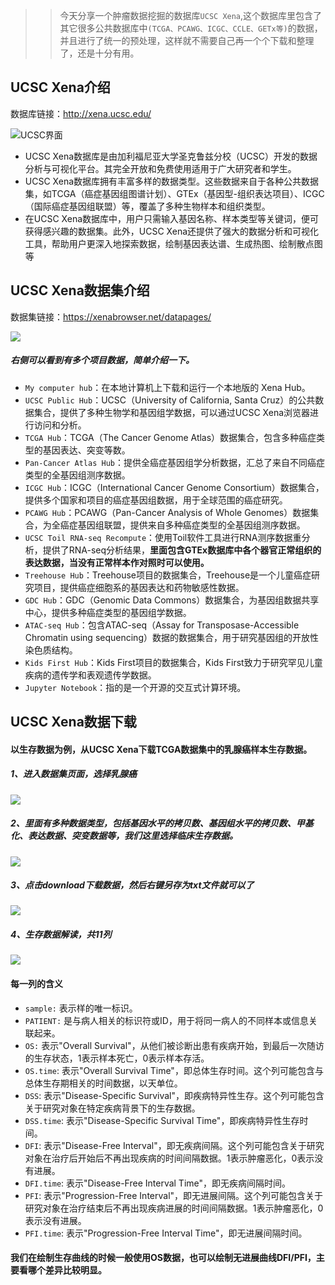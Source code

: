 >> 今天分享一个肿瘤数据挖掘的数据库`UCSC Xena`,这个数据库里包含了其它很多公共数据库中`(TCGA、PCAWG、ICGC、CCLE、GETx等)`的数据，并且进行了统一的预处理，这样就不需要自己再一个个下载和整理了，还是十分有用。
## UCSC Xena介绍
数据库链接：http://xena.ucsc.edu/

![UCSC界面](https://files.mdnice.com/user/23696/a50ef967-9a52-446b-80b2-c8116dff5a02.png)

- UCSC Xena数据库是由加利福尼亚大学圣克鲁兹分校（UCSC）开发的数据分析与可视化平台。其完全开放和免费使用适用于广大研究者和学生。
- UCSC Xena数据库拥有丰富多样的数据类型。这些数据来自于各种公共数据集，如TCGA（癌症基因组图谱计划）、GTEx（基因型-组织表达项目）、ICGC（国际癌症基因组联盟）等，覆盖了多种生物样本和组织类型。
- 在UCSC Xena数据库中，用户只需输入基因名称、样本类型等关键词，便可获得感兴趣的数据集。此外，UCSC Xena还提供了强大的数据分析和可视化工具，帮助用户更深入地探索数据，绘制基因表达谱、生成热图、绘制散点图等

## UCSC Xena数据集介绍

数据集链接：https://xenabrowser.net/datapages/


![](https://files.mdnice.com/user/23696/6721ea77-f2b2-45cd-8f9f-b820e3aa1a1a.png)

##### 右侧可以看到有多个项目数据，简单介绍一下。

- `My computer hub`：在本地计算机上下载和运行一个本地版的 Xena Hub。
- `UCSC Public Hub`：UCSC（University of California, Santa Cruz）的公共数据集合，提供了多种生物学和基因组学数据，可以通过UCSC Xena浏览器进行访问和分析。
- `TCGA Hub`：TCGA（The Cancer Genome Atlas）数据集合，包含多种癌症类型的基因表达、突变等数。
- `Pan-Cancer Atlas Hub`：提供全癌症基因组学分析数据，汇总了来自不同癌症类型的全基因组测序数据。
- `ICGC Hub`：ICGC（International Cancer Genome Consortium）数据集合，提供多个国家和项目的癌症基因组数据，用于全球范围的癌症研究。
- `PCAWG Hub`：PCAWG（Pan-Cancer Analysis of Whole Genomes）数据集合，为全癌症基因组联盟，提供来自多种癌症类型的全基因组测序数据。
- `UCSC Toil RNA-seq Recompute`：使用Toil软件工具进行RNA测序数据重分析，提供了RNA-seq分析结果，**里面包含GTEx数据库中各个器官正常组织的表达数据，当没有正常样本作对照时可以使用。**
- `Treehouse Hub`：Treehouse项目的数据集合，Treehouse是一个儿童癌症研究项目，提供癌症细胞系的基因表达和药物敏感性数据。
- `GDC Hub`：GDC（Genomic Data Commons）数据集合，为基因组数据共享中心，提供多种癌症类型的基因组学数据。
- `ATAC-seq Hub`：包含ATAC-seq（Assay for Transposase-Accessible Chromatin using sequencing）数据的数据集合，用于研究基因组的开放性染色质结构。
- `Kids First Hub`：Kids First项目的数据集合，Kids First致力于研究罕见儿童疾病的遗传学和表观遗传学数据。
- `Jupyter Notebook`：指的是一个开源的交互式计算环境。

## UCSC Xena数据下载
#### 以生存数据为例，从UCSC Xena下载TCGA数据集中的乳腺癌样本生存数据。
##### 1、进入数据集页面，选择乳腺癌

![](https://files.mdnice.com/user/23696/79200156-1603-4862-8f01-7d596dd839ab.png)

##### 2、里面有多种数据类型，包括**基因水平的拷贝数、基因组水平的拷贝数、甲基化、表达数据、突变数据等**，我们这里选择临床生存数据。

![](https://files.mdnice.com/user/23696/cde17001-5316-4293-8fe7-dc924153ee93.png)


##### 3、点击download下载数据，然后右键另存为txt文件就可以了

![](https://files.mdnice.com/user/23696/bad88f5d-b1d2-427d-9e2a-daeef47e39b2.png)

##### 4、生存数据解读，共11列


![](https://files.mdnice.com/user/23696/43168d9c-46f4-406c-b913-ff43d8eae9da.png)

#### 每一列的含义

- `sample:` 表示样的唯一标识。
- `PATIENT:` 是与病人相关的标识符或ID，用于将同一病人的不同样本或信息关联起来。
- `OS:` 表示"Overall Survival"，从他们被诊断出患有疾病开始，到最后一次随访的生存状态，1表示样本死亡，0表示样本存活。
- `OS.time`: 表示"Overall Survival Time"，即总体生存时间。这个列可能包含与总体生存期相关的时间数据，以天单位。
- `DSS`: 表示"Disease-Specific Survival"，即疾病特异性生存。这个列可能包含关于研究对象在特定疾病背景下的生存数据。
- `DSS.time`: 表示"Disease-Specific Survival Time"，即疾病特异性生存时间。
- `DFI`: 表示"Disease-Free Interval"，即无疾病间隔。这个列可能包含关于研究对象在治疗后开始后不再出现疾病的时间间隔数据。1表示肿瘤恶化，0表示没有进展。
- `DFI.time`: 表示"Disease-Free Interval Time"，即无疾病间隔时间。
- `PFI`: 表示"Progression-Free Interval"，即无进展间隔。这个列可能包含关于研究对象在治疗结束后不再出现疾病进展的时间间隔数据。1表示肿瘤恶化，0表示没有进展。
- `PFI.time`: 表示"Progression-Free Interval Time"，即无进展间隔时间。

#### 我们在绘制生存曲线的时候一般使用OS数据，也可以绘制无进展曲线DFI/PFI，主要看哪个差异比较明显。



